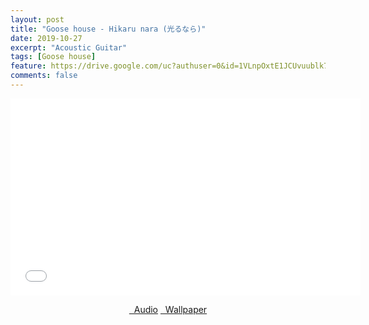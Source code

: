 ```yaml
---
layout: post
title: "Goose house - Hikaru nara (光るなら)"
date: 2019-10-27
excerpt: "Acoustic Guitar"
tags: [Goose house]
feature: https://drive.google.com/uc?authuser=0&id=1VLnpOxtE1JCUvuublk7H-4k6r_pXGG07&export=download
comments: false
---
```

<iframe width="560" height="315" src="//www.youtube.com/embed/pNGTafPEdos" frameborder="0"> </iframe>
<center>
<figure class="half">
<a href="https://drive.google.com/uc?authuser=0&id=1VM_DP3XlpORr0tlNTOtsscZwhFLhx51Y&export=download" class="btn" target="_blank" rel="noopener noreferrer"><i class="fa fa-caret-down"></i> &nbsp; Audio</a>
<a href="https://drive.google.com/uc?authuser=0&id=1VLnpOxtE1JCUvuublk7H-4k6r_pXGG07&export=download" class="btn" target="_blank" rel="noopener noreferrer"><i class="fa fa-caret-down"></i> &nbsp; Wallpaper</a>
</figure>
</center>
